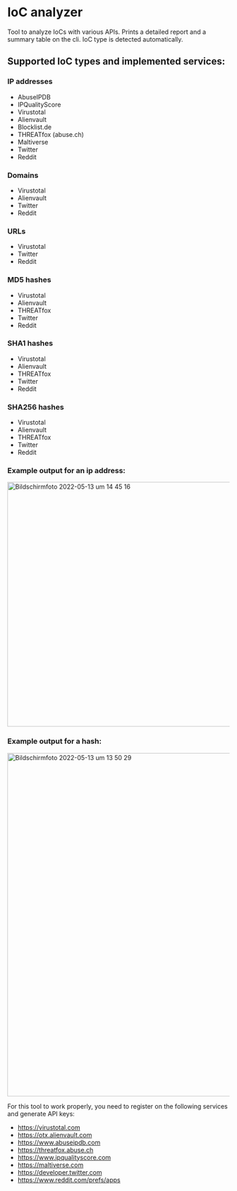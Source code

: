# IoC analyzer

Tool to analyze IoCs with various APIs. Prints a detailed report and a summary table on the cli.
IoC type is detected automatically.
## Supported IoC types and implemented services:
### IP addresses
 - AbuseIPDB
 - IPQualityScore
 - Virustotal
 - Alienvault
 - Blocklist.de
 - THREATfox (abuse.ch)
 - Maltiverse
 - Twitter
 - Reddit
### Domains
 - Virustotal
 - Alienvault
 - Twitter
 - Reddit
### URLs
 - Virustotal
 - Twitter
 - Reddit
### MD5 hashes
 - Virustotal
 - Alienvault
 - THREATfox
 - Twitter
 - Reddit
### SHA1 hashes
 - Virustotal
 - Alienvault
 - THREATfox
 - Twitter
 - Reddit
### SHA256 hashes
 - Virustotal
 - Alienvault
 - THREATfox
 - Twitter
 - Reddit

### Example output for an ip address:
<img width="555" alt="Bildschirmfoto 2022-05-13 um 14 45 16" src="https://user-images.githubusercontent.com/44299200/168286279-5069258a-3063-44d7-9d91-50e88eb7a10d.png">


### Example output for a hash:
<img width="779" alt="Bildschirmfoto 2022-05-13 um 13 50 29" src="https://user-images.githubusercontent.com/44299200/168277450-d882b06d-9514-49b8-9d11-1dff2043d903.png">


For this tool to work properly, you need to register on the following services and generate API keys:
- https://virustotal.com
- https://otx.alienvault.com
- https://www.abuseipdb.com
- https://threatfox.abuse.ch
- https://www.ipqualityscore.com
- https://maltiverse.com
- https://developer.twitter.com
- https://www.reddit.com/prefs/apps
